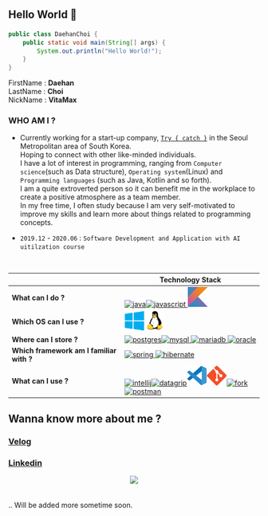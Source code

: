 <!-- in your header -->
<link rel="stylesheet" href="./">

## Hello World 👋
```java
public class DaehanChoi {
    public static void main(String[] args) {
        System.out.println("Hello World!");
    }
}
```
FirstName : **Daehan** <br/>
LastName : **Choi** <br/>
NickName : **VitaMax**

### WHO AM I ?
* Currently working for a start-up company, [`Try { catch }`](https://www.trycatch.kr/) in the Seoul Metropolitan area of South Korea. <br/>
Hoping to connect with other like-minded individuals. <br/>
I have a lot of interest in programming, ranging from `Computer science`(such as Data structure), `Operating system`(Linux) and `Programming languages` (such as Java, Kotlin and so forth). <br/>
I am a quite extroverted person so it can benefit me in the workplace to create a positive atmosphere as a team member. <br/>
In my free time, I often study because I am very self-motivated to improve my skills and learn more about things related to programming concepts.

* `2019.12` - `2020.06` : `Software Development and Application with AI uitilzation course`
<br/>


<p align="center">
    
||Technology Stack |
|---|---|
|**What can I do ?**|<a href="https://www.java.com" rel="nofollow"> <img src="https://icongr.am/devicon/java-original.svg?size=40&color=currentColor" alt="java"></a><a href="https://developer.mozilla.org/en-US/docs/Web/JavaScript" rel="nofollow"><img src="https://icongr.am/devicon/javascript-original.svg?size=40&color=currentColor" alt="javascript"/></a><a href="https://kotlinlang.org" target="_blank"> <img src="https://github.com/devicons/devicon/blob/master/icons/kotlin/kotlin-original.svg" alt="kotlin" width="40" height="40"/></a>|
|**Which OS can I use ?**|<a href="https://www.microsoft.com/en-us/windows" rel="nofollow"><img src="https://github.com/devicons/devicon/blob/master/icons/windows8/windows8-original.svg" alt="windows" width="40" height="40"></a><a href="https://www.linux.org/" rel="nofollow"><img src="https://github.com/devicons/devicon/blob/master/icons/linux/linux-original.svg" alt="linux" width="40" height="40"></a>|
|**Where can I store ?**|<a href="https://www.postgresql.org/" rel="nofollow"><img src="https://icongr.am/devicon/postgresql-original.svg?size=40&color=currentColor" alt="postgres"></a><a href="https://www.mysql.com/" rel="nofollow"><img src="https://icongr.am/devicon/mysql-original-wordmark.svg?size=40&color=currentColor" alt="mysql"></a><a href="https://mariadb.org/" rel="nofollow"> <img src="https://camo.githubusercontent.com/c801bc4030f308500f29b695f0771ba313b3b2088c91d06152b5cc5a050e3127/68747470733a2f2f7777772e766563746f726c6f676f2e7a6f6e652f6c6f676f732f6d6172696164622f6d6172696164622d69636f6e2e737667" alt="mariadb" width="40" height="40" data-canonical-src="https://www.vectorlogo.zone/logos/mariadb/mariadb-icon.svg" style="max-width:100%;"> </a><a href="https://www.oracle.com/index.html" rel="nofollow"><img src="https://icongr.am/devicon/oracle-original.svg?size=40&color=currentColor" alt="oracle"></a>|
|**Which framework am I familiar with ?**|<a href="https://spring.io/" rel="nofollow"> <img src="https://camo.githubusercontent.com/4545b55c7771bbd175235c80b518dcbbf2f6ee0b984a51ad9363cba8cb70e67c/68747470733a2f2f7777772e766563746f726c6f676f2e7a6f6e652f6c6f676f732f737072696e67696f2f737072696e67696f2d69636f6e2e737667" alt="spring" width="40" height="40" data-canonical-src="https://www.vectorlogo.zone/logos/springio/springio-icon.svg" style="max-width:100%;"> </a><a href="https://hibernate.org/" rel="nofollow"><img src="https://design.jboss.org/hibernate/logo/final/hibernate_logo_whitebkg_stacked_256px.gif" alt="hibernate" width="40" height="40"></a>|
|**What can I use ?**|<a href="https://www.jetbrains.com/" rel="nofollow"><img src="https://upload.wikimedia.org/wikipedia/commons/thumb/9/9c/IntelliJ_IDEA_Icon.svg/2048px-IntelliJ_IDEA_Icon.svg.png" alt="intellij" width="40" height="40"></a><a href="https://www.jetbrains.com/datagrip/?gclid=Cj0KCQjw0K-HBhDDARIsAFJ6UGiSSJicvfbuEV1poBUbqKago03KI3ELS-Fv2YwcrISu1VutLK9kK08aAtT9EALw_wcB" rel="nofollow"><img src="https://cdn.freebiesupply.com/logos/large/2x/datagrip-icon-logo-svg-vector.svg" alt="datagrip" width="40" height="40"><a href="https://code.visualstudio.com/" rel="nofollow"><img src="https://github.com/devicons/devicon/blob/master/icons/vscode/vscode-original.svg" alt="vscode" width="40" height="40"></a></a><a href="https://git-scm.com/" rel="nofollow"><img src="https://github.com/devicons/devicon/blob/master/icons/git/git-original.svg" alt="git" width="40" height="40"></a><a href="https://git-fork.com/" rel="nofollow"><img src="https://git-fork.com/images/logo.png" alt="fork" width="40" height="40"></a><a href="https://www.postman.com/" rel="nofollow"><img src="https://i.pinimg.com/564x/af/70/80/af70800826083538b7cfab54a98c55f1.jpg" alt="postman" width="40" height="40"></a>|
</p>

    
## Wanna know more about me ?

### [Velog](https://velog.io/@hellonewtry) <br/>
### [Linkedin](https://www.linkedin.com/in/daehan-choi-113676131/)

<p align="center"><img src="https://github-readme-stats.vercel.app/api?username=vitamaxDH&theme=tokyonight"/></p>

<br/>
.. Will be added more sometime soon.
<!--

!!!TEMPLATES!!!

<a href="" rel="nofollow"><img src="" alt=""></a>
<a href="" rel="nofollow"><img src="" alt="" width="40" height="40"></a>
-->

